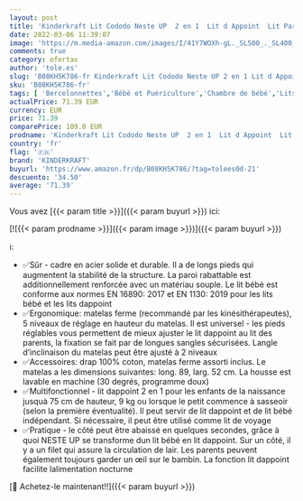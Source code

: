 ```yaml
---
layout: post
title: 'Kinderkraft Lit Cododo Neste UP  2 en 1  Lit d Appoint  Lit Parapluie Bébé  Berceaux  Gris Clair'
date: 2022-03-06 11:39:07
image: 'https://m.media-amazon.com/images/I/41Y7WOXh-gL._SL500_._SL400_.jpg'
comments: true
category: ofertas
author: 'tole.es'
slug: 'B08KH5K786-fr Kinderkraft Lit Cododo Neste UP 2 en 1 Lit d Appoint Lit...'
sku: 'B08KH5K786-fr'
tags: [ 'Bercelonnettes','Bébé et Puériculture','Chambre de bébé','Lits bébés de cododo','Lits pour nourrissons et enfants en bas âge','Mobilier','kinderkraft', ]
actualPrice: 71.39 EUR
currency: EUR
price: 71.39
comparePrice: 109.0 EUR
prodname: 'Kinderkraft Lit Cododo Neste UP  2 en 1  Lit d Appoint  Lit Parapluie Bébé  Berceaux  Gris Clair'
country: 'fr'
flag: '🇫🇷'
brand: 'KINDERKRAFT'
buyurl: 'https://www.amazon.fr/dp/B08KH5K786/?tag=tolees0d-21'
descuento: '34.50'
average: '71.39'
---
```


Vous avez [{{< param title >}}]({{< param buyurl >}}) ici:

[![{{< param prodname >}}]({{< param image >}})]({{< param buyurl >}})

ℹ️:

- ✅Sûr - cadre en acier solide et durable. Il a de longs pieds qui augmentent la stabilité de la structure. La paroi rabattable est additionnellement renforcée avec un matériau souple. Le lit bébé est conforme aux normes EN 16890: 2017 et EN 1130: 2019 pour les lits bébé et les lits dappoint
- ✅Ergonomique: matelas ferme (recommandé par les kinésithérapeutes), 5 niveaux de réglage en hauteur du matelas. Il est universel - les pieds réglables vous permettent de mieux ajuster le lit dappoint au lit des parents, la fixation se fait par de longues sangles sécurisées. Langle d’inclinaison du matelas peut être ajusté à 2 niveaux
- ✅Accessoires: drap 100% coton, matelas ferme assorti inclus. Le matelas a les dimensions suivantes: long. 89, larg. 52 cm. La housse est lavable en machine (30 degrés, programme doux)
- ✅Multifonctionnel - lit dappoint 2 en 1 pour les enfants de la naissance jusquà 75 cm de hauteur, 9 kg ou lorsque le petit commence à sasseoir (selon la première éventualité). Il peut servir de lit dappoint et de lit bébé indépendant. Si nécessaire, il peut être utilisé comme lit de voyage
- ✅Pratique - le côté peut être abaissé en quelques secondes, grâce à quoi NESTE UP se transforme dun lit bébé en lit dappoint. Sur un côté, il y a un filet qui assure la circulation de lair. Les parents peuvent également toujours garder un œil sur le bambin. La fonction lit dappoint facilite lalimentation nocturne

[🛒 Achetez-le maintenant!!]({{< param buyurl >}})
